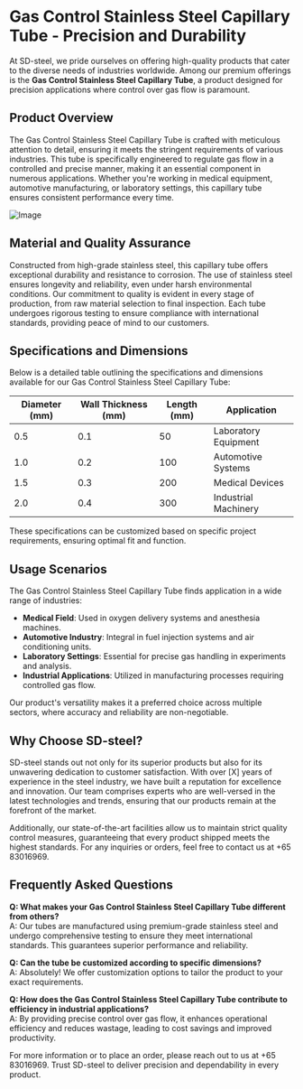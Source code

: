 # Gas Control Stainless Steel Capillary Tube - Precision and Durability

At SD-steel, we pride ourselves on offering high-quality products that cater to the diverse needs of industries worldwide. Among our premium offerings is the **Gas Control Stainless Steel Capillary Tube**, a product designed for precision applications where control over gas flow is paramount.

## Product Overview

The Gas Control Stainless Steel Capillary Tube is crafted with meticulous attention to detail, ensuring it meets the stringent requirements of various industries. This tube is specifically engineered to regulate gas flow in a controlled and precise manner, making it an essential component in numerous applications. Whether you're working in medical equipment, automotive manufacturing, or laboratory settings, this capillary tube ensures consistent performance every time.

![Image](https://github.com/user-attachments/assets/2567258e-e124-4816-932d-1809bd27ef0b)

## Material and Quality Assurance

Constructed from high-grade stainless steel, this capillary tube offers exceptional durability and resistance to corrosion. The use of stainless steel ensures longevity and reliability, even under harsh environmental conditions. Our commitment to quality is evident in every stage of production, from raw material selection to final inspection. Each tube undergoes rigorous testing to ensure compliance with international standards, providing peace of mind to our customers.

## Specifications and Dimensions

Below is a detailed table outlining the specifications and dimensions available for our Gas Control Stainless Steel Capillary Tube:

| **Diameter (mm)** | **Wall Thickness (mm)** | **Length (mm)** | **Application** |
|--------------------|-------------------------|-----------------|-----------------|
| 0.5               | 0.1                     | 50              | Laboratory Equipment |
| 1.0               | 0.2                     | 100             | Automotive Systems |
| 1.5               | 0.3                     | 200             | Medical Devices |
| 2.0               | 0.4                     | 300             | Industrial Machinery |

These specifications can be customized based on specific project requirements, ensuring optimal fit and function.

## Usage Scenarios

The Gas Control Stainless Steel Capillary Tube finds application in a wide range of industries:

- **Medical Field**: Used in oxygen delivery systems and anesthesia machines.
- **Automotive Industry**: Integral in fuel injection systems and air conditioning units.
- **Laboratory Settings**: Essential for precise gas handling in experiments and analysis.
- **Industrial Applications**: Utilized in manufacturing processes requiring controlled gas flow.

Our product's versatility makes it a preferred choice across multiple sectors, where accuracy and reliability are non-negotiable.

## Why Choose SD-steel?

SD-steel stands out not only for its superior products but also for its unwavering dedication to customer satisfaction. With over [X] years of experience in the steel industry, we have built a reputation for excellence and innovation. Our team comprises experts who are well-versed in the latest technologies and trends, ensuring that our products remain at the forefront of the market.

Additionally, our state-of-the-art facilities allow us to maintain strict quality control measures, guaranteeing that every product shipped meets the highest standards. For any inquiries or orders, feel free to contact us at +65 83016969.

## Frequently Asked Questions

**Q: What makes your Gas Control Stainless Steel Capillary Tube different from others?**  
A: Our tubes are manufactured using premium-grade stainless steel and undergo comprehensive testing to ensure they meet international standards. This guarantees superior performance and reliability.

**Q: Can the tube be customized according to specific dimensions?**  
A: Absolutely! We offer customization options to tailor the product to your exact requirements.

**Q: How does the Gas Control Stainless Steel Capillary Tube contribute to efficiency in industrial applications?**  
A: By providing precise control over gas flow, it enhances operational efficiency and reduces wastage, leading to cost savings and improved productivity.

For more information or to place an order, please reach out to us at +65 83016969. Trust SD-steel to deliver precision and dependability in every product.